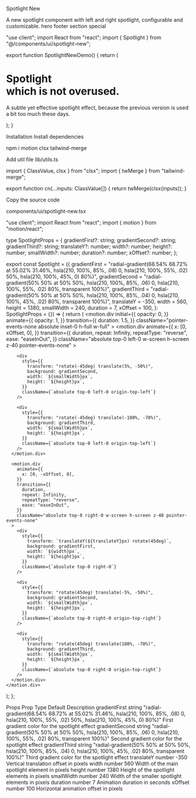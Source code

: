 Spotlight New

A new spotlight component with left and right spotlight, configurable and customizable.
hero
footer
section
special

"use client";
import React from "react";
import { Spotlight } from "@/components/ui/spotlight-new";

export function SpotlightNewDemo() {
return (
<div className="h-[40rem] w-full rounded-md flex md:items-center md:justify-center bg-black/[0.96] antialiased bg-grid-white/[0.02] relative overflow-hidden">
<Spotlight />
<div className=" p-4 max-w-7xl  mx-auto relative z-10  w-full pt-20 md:pt-0">
<h1 className="text-4xl md:text-7xl font-bold text-center bg-clip-text text-transparent bg-gradient-to-b from-neutral-50 to-neutral-400 bg-opacity-50">
Spotlight <br /> which is not overused.
</h1>
<p className="mt-4 font-normal text-base text-neutral-300 max-w-lg text-center mx-auto">
A subtle yet effective spotlight effect, because the previous version
is used a bit too much these days.
</p>
</div>
</div>
);
}

Installation
Install dependencies

npm i motion clsx tailwind-merge

Add util file
lib/utils.ts

import { ClassValue, clsx } from "clsx";
import { twMerge } from "tailwind-merge";

export function cn(...inputs: ClassValue[]) {
return twMerge(clsx(inputs));
}

Copy the source code

components/ui/spotlight-new.tsx

"use client";
import React from "react";
import { motion } from "motion/react";

type SpotlightProps = {
gradientFirst?: string;
gradientSecond?: string;
gradientThird?: string;
translateY?: number;
width?: number;
height?: number;
smallWidth?: number;
duration?: number;
xOffset?: number;
};

export const Spotlight = ({
gradientFirst = "radial-gradient(68.54% 68.72% at 55.02% 31.46%, hsla(210, 100%, 85%, .08) 0, hsla(210, 100%, 55%, .02) 50%, hsla(210, 100%, 45%, 0) 80%)",
gradientSecond = "radial-gradient(50% 50% at 50% 50%, hsla(210, 100%, 85%, .06) 0, hsla(210, 100%, 55%, .02) 80%, transparent 100%)",
gradientThird = "radial-gradient(50% 50% at 50% 50%, hsla(210, 100%, 85%, .04) 0, hsla(210, 100%, 45%, .02) 80%, transparent 100%)",
translateY = -350,
width = 560,
height = 1380,
smallWidth = 240,
duration = 7,
xOffset = 100,
}: SpotlightProps = {}) => {
return (
<motion.div
initial={{
        opacity: 0,
      }}
animate={{
        opacity: 1,
      }}
transition={{
        duration: 1.5,
      }}
className="pointer-events-none absolute inset-0 h-full w-full" >
<motion.div
animate={{
          x: [0, xOffset, 0],
        }}
transition={{
          duration,
          repeat: Infinity,
          repeatType: "reverse",
          ease: "easeInOut",
        }}
className="absolute top-0 left-0 w-screen h-screen z-40 pointer-events-none" >
<div
style={{
            transform: `translateY(${translateY}px) rotate(-45deg)`,
            background: gradientFirst,
            width: `${width}px`,
            height: `${height}px`,
          }}
className={`absolute top-0 left-0`}
/>

        <div
          style={{
            transform: "rotate(-45deg) translate(5%, -50%)",
            background: gradientSecond,
            width: `${smallWidth}px`,
            height: `${height}px`,
          }}
          className={`absolute top-0 left-0 origin-top-left`}
        />

        <div
          style={{
            transform: "rotate(-45deg) translate(-180%, -70%)",
            background: gradientThird,
            width: `${smallWidth}px`,
            height: `${height}px`,
          }}
          className={`absolute top-0 left-0 origin-top-left`}
        />
      </motion.div>

      <motion.div
        animate={{
          x: [0, -xOffset, 0],
        }}
        transition={{
          duration,
          repeat: Infinity,
          repeatType: "reverse",
          ease: "easeInOut",
        }}
        className="absolute top-0 right-0 w-screen h-screen z-40 pointer-events-none"
      >
        <div
          style={{
            transform: `translateY(${translateY}px) rotate(45deg)`,
            background: gradientFirst,
            width: `${width}px`,
            height: `${height}px`,
          }}
          className={`absolute top-0 right-0`}
        />

        <div
          style={{
            transform: "rotate(45deg) translate(-5%, -50%)",
            background: gradientSecond,
            width: `${smallWidth}px`,
            height: `${height}px`,
          }}
          className={`absolute top-0 right-0 origin-top-right`}
        />

        <div
          style={{
            transform: "rotate(45deg) translate(180%, -70%)",
            background: gradientThird,
            width: `${smallWidth}px`,
            height: `${height}px`,
          }}
          className={`absolute top-0 right-0 origin-top-right`}
        />
      </motion.div>
    </motion.div>

);
};

Props
Prop Type Default Description
gradientFirst string "radial-gradient(68.54% 68.72% at 55.02% 31.46%, hsla(210, 100%, 85%, .08) 0, hsla(210, 100%, 55%, .02) 50%, hsla(210, 100%, 45%, 0) 80%)" First gradient color for the spotlight effect
gradientSecond string "radial-gradient(50% 50% at 50% 50%, hsla(210, 100%, 85%, .06) 0, hsla(210, 100%, 55%, .02) 80%, transparent 100%)" Second gradient color for the spotlight effect
gradientThird string "radial-gradient(50% 50% at 50% 50%, hsla(210, 100%, 85%, .04) 0, hsla(210, 100%, 45%, .02) 80%, transparent 100%)" Third gradient color for the spotlight effect
translateY number -350 Vertical translation offset in pixels
width number 560 Width of the main spotlight element in pixels
height number 1380 Height of the spotlight elements in pixels
smallWidth number 240 Width of the smaller spotlight elements in pixels
duration number 7 Animation duration in seconds
xOffset number 100 Horizontal animation offset in pixels
